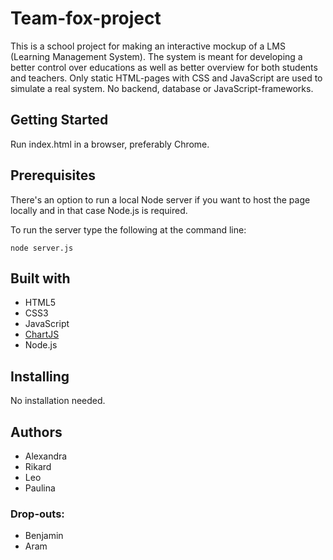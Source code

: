 # Team-fox-project
This is a school project for making an interactive mockup of a LMS (Learning Management System). The system is meant for developing a better control over educations as well as better overview for both students and teachers. Only static HTML-pages with CSS and JavaScript are used to simulate a real system. No backend, database or JavaScript-frameworks. 

## Getting Started
Run index.html in a browser, preferably Chrome. 

## Prerequisites
There's an option to run a local Node server if you want to host the page locally and in that case Node.js is required. 

To run the server type the following at the command line:

```
node server.js

```

## Built with
- HTML5
- CSS3
- JavaScript
- [ChartJS](http://www.chartjs.org)
- Node.js

## Installing
No installation needed.

## Authors 
- Alexandra
- Rikard
- Leo
- Paulina

### Drop-outs:
- Benjamin
- Aram